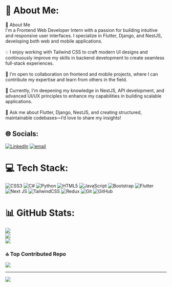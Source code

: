# 💫 About Me:
🚀 About Me<br>I'm a Frontend Web Developer Intern with a passion for building intuitive and responsive user interfaces. I specialize in Flutter, Django, and NestJS, developing both web and mobile applications.<br><br>💡 I enjoy working with Tailwind CSS to craft modern UI designs and continuously improve my skills in backend development to create seamless full-stack experiences.<br><br>🤝 I'm open to collaboration on frontend and mobile projects, where I can contribute my expertise and learn from others in the field.<br><br>🌱 Currently, I'm deepening my knowledge in NestJS, API development, and advanced UI/UX principles to enhance my capabilities in building scalable applications.<br><br>💬 Ask me about Flutter, Django, NestJS, and creating structured, maintainable codebases—I’d love to share my insights!


## 🌐 Socials:
[![LinkedIn](https://img.shields.io/badge/LinkedIn-%230077B5.svg?logo=linkedin&logoColor=white)](https://linkedin.com/in/ramazan-said-galip-330956243) [![email](https://img.shields.io/badge/Email-D14836?logo=gmail&logoColor=white)](mailto:ramazansaidgalip@gmail.com) 

# 💻 Tech Stack:
![CSS3](https://img.shields.io/badge/css3-%231572B6.svg?style=for-the-badge&logo=css3&logoColor=white) ![C#](https://img.shields.io/badge/c%23-%23239120.svg?style=for-the-badge&logo=csharp&logoColor=white) ![Python](https://img.shields.io/badge/python-3670A0?style=for-the-badge&logo=python&logoColor=ffdd54) ![HTML5](https://img.shields.io/badge/html5-%23E34F26.svg?style=for-the-badge&logo=html5&logoColor=white) ![JavaScript](https://img.shields.io/badge/javascript-%23323330.svg?style=for-the-badge&logo=javascript&logoColor=%23F7DF1E) ![Bootstrap](https://img.shields.io/badge/bootstrap-%238511FA.svg?style=for-the-badge&logo=bootstrap&logoColor=white) ![Flutter](https://img.shields.io/badge/Flutter-%2302569B.svg?style=for-the-badge&logo=Flutter&logoColor=white) ![Next JS](https://img.shields.io/badge/Next-black?style=for-the-badge&logo=next.js&logoColor=white) ![TailwindCSS](https://img.shields.io/badge/tailwindcss-%2338B2AC.svg?style=for-the-badge&logo=tailwind-css&logoColor=white) ![Redux](https://img.shields.io/badge/redux-%23593d88.svg?style=for-the-badge&logo=redux&logoColor=white) ![Git](https://img.shields.io/badge/git-%23F05033.svg?style=for-the-badge&logo=git&logoColor=white) ![GitHub](https://img.shields.io/badge/github-%23121011.svg?style=for-the-badge&logo=github&logoColor=white)
# 📊 GitHub Stats:
![](https://github-readme-stats.vercel.app/api?username=ramazangalip&theme=dark&hide_border=false&include_all_commits=true&count_private=true)<br/>
![](https://nirzak-streak-stats.vercel.app/?user=ramazangalip&theme=dark&hide_border=false)<br/>
![](https://github-readme-stats.vercel.app/api/top-langs/?username=ramazangalip&theme=dark&hide_border=false&include_all_commits=true&count_private=true&layout=compact)

### 🔝 Top Contributed Repo
![](https://github-contributor-stats.vercel.app/api?username=ramazangalip&limit=5&theme=dark&combine_all_yearly_contributions=true)

---
[![](https://visitcount.itsvg.in/api?id=ramazangalip&icon=0&color=0)](https://visitcount.itsvg.in)

<!-- Proudly created with GPRM ( https://gprm.itsvg.in ) -->
